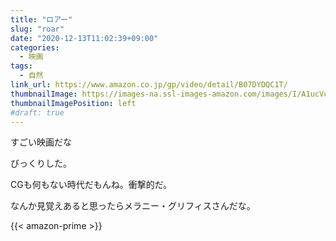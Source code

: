 ```yaml
---
title: "ロアー"
slug: "roar"
date: "2020-12-13T11:02:39+09:00"
categories:
  - 映画
tags:
  - 自然 
link_url: https://www.amazon.co.jp/gp/video/detail/B07DYDQC1T/
thumbnailImage: https://images-na.ssl-images-amazon.com/images/I/A1ucVcl9DgL._SX300_.jpg
thumbnailImagePosition: left
#draft: true
---
```

すごい映画だな
<!--more-->
びっくりした。

CGも何もない時代だもんね。衝撃的だ。

なんか見覚えあると思ったらメラニー・グリフィスさんだな。

{{< amazon-prime >}}
